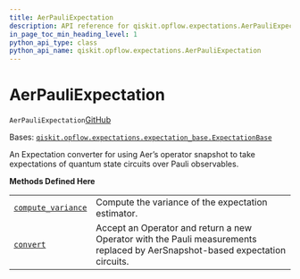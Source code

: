 ```yaml
---
title: AerPauliExpectation
description: API reference for qiskit.opflow.expectations.AerPauliExpectation
in_page_toc_min_heading_level: 1
python_api_type: class
python_api_name: qiskit.opflow.expectations.AerPauliExpectation
---
```


# AerPauliExpectation

<span id="qiskit.opflow.expectations.AerPauliExpectation" />

`AerPauliExpectation`[GitHub](https://github.com/qiskit/qiskit/tree/stable/0.23/qiskit/opflow/expectations/aer_pauli_expectation.py "view source code")

Bases: [`qiskit.opflow.expectations.expectation_base.ExpectationBase`](qiskit.opflow.expectations.ExpectationBase "qiskit.opflow.expectations.expectation_base.ExpectationBase")

An Expectation converter for using Aer’s operator snapshot to take expectations of quantum state circuits over Pauli observables.

**Methods Defined Here**

|                                                                                                                                                         |                                                                                                                              |
| ------------------------------------------------------------------------------------------------------------------------------------------------------- | ---------------------------------------------------------------------------------------------------------------------------- |
| [`compute_variance`](qiskit.opflow.expectations.AerPauliExpectation#compute_variance "qiskit.opflow.expectations.AerPauliExpectation.compute_variance") | Compute the variance of the expectation estimator.                                                                           |
| [`convert`](qiskit.opflow.expectations.AerPauliExpectation#convert "qiskit.opflow.expectations.AerPauliExpectation.convert")                            | Accept an Operator and return a new Operator with the Pauli measurements replaced by AerSnapshot-based expectation circuits. |

